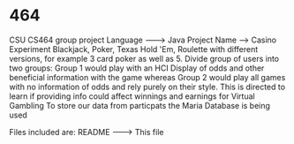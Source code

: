 # 464
CSU CS464 group project
Language ---> Java
Project Name --> Casino Experiment
Blackjack, Poker, Texas Hold 'Em, Roulette with different versions, for example 3 card poker as well as 5.
Divide group of users into two groups: Group 1 would play with an HCI Display of odds and other beneficial information with the game whereas Group 2 would play all games with no information of odds and rely purely on their style.
This is directed to learn if providing info could affect winnings and earnings for Virtual Gambling
To store our data from particpats the Maria Database is being used

Files included are:
README ---> This file
